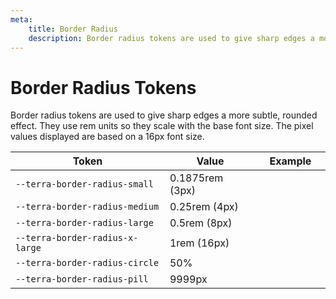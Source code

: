 ```yaml
---
meta:
    title: Border Radius
    description: Border radius tokens are used to give sharp edges a more subtle, rounded effect.
---
```


# Border Radius Tokens

Border radius tokens are used to give sharp edges a more subtle, rounded effect. They use rem units so they scale with the base font size. The pixel values displayed are based on a 16px font size.

| Token                           | Value           | Example                                                                                                     |
| ------------------------------- | --------------- | ----------------------------------------------------------------------------------------------------------- |
| `--terra-border-radius-small`   | 0.1875rem (3px) | <div class="border-radius-demo" style="border-radius: var(--terra-border-radius-small);"></div>             |
| `--terra-border-radius-medium`  | 0.25rem (4px)   | <div class="border-radius-demo" style="border-radius: var(--terra-border-radius-medium);"></div>            |
| `--terra-border-radius-large`   | 0.5rem (8px)    | <div class="border-radius-demo" style="border-radius: var(--terra-border-radius-large);"></div>             |
| `--terra-border-radius-x-large` | 1rem (16px)     | <div class="border-radius-demo" style="border-radius: var(--terra-border-radius-x-large);"></div>           |
| `--terra-border-radius-circle`  | 50%             | <div class="border-radius-demo" style="border-radius: var(--terra-border-radius-circle);"></div>            |
| `--terra-border-radius-pill`    | 9999px          | <div class="border-radius-demo" style="border-radius: var(--terra-border-radius-pill); width: 6rem;"></div> |
